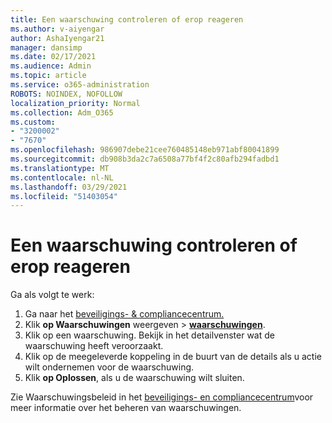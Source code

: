 ```yaml
---
title: Een waarschuwing controleren of erop reageren
ms.author: v-aiyengar
author: AshaIyengar21
manager: dansimp
ms.date: 02/17/2021
ms.audience: Admin
ms.topic: article
ms.service: o365-administration
ROBOTS: NOINDEX, NOFOLLOW
localization_priority: Normal
ms.collection: Adm_O365
ms.custom:
- "3200002"
- "7670"
ms.openlocfilehash: 986907debe21cee760485148eb971abf80041899
ms.sourcegitcommit: db908b3da2c7a6508a77bf4f2c80afb294fadbd1
ms.translationtype: MT
ms.contentlocale: nl-NL
ms.lasthandoff: 03/29/2021
ms.locfileid: "51403054"
---
```

# <a name="review-or-act-on-an-alert"></a>Een waarschuwing controleren of erop reageren

Ga als volgt te werk:

1. Ga naar het [beveiligings- & compliancecentrum.](https://go.microsoft.com/fwlink/p/?linkid=2077143)
1. Klik **op Waarschuwingen** weergeven  >  **[waarschuwingen](https://go.microsoft.com/fwlink/?linkid=2103301)**.
1. Klik op een waarschuwing. Bekijk in het detailvenster wat de waarschuwing heeft veroorzaakt.
1. Klik op de meegeleverde koppeling in de buurt van de details als u actie wilt ondernemen voor de waarschuwing.
1. Klik **op Oplossen**, als u de waarschuwing wilt sluiten.

Zie Waarschuwingsbeleid in het [beveiligings- en compliancecentrum](https://go.microsoft.com/fwlink/?linkid=2103211)voor meer informatie over het beheren van waarschuwingen.

